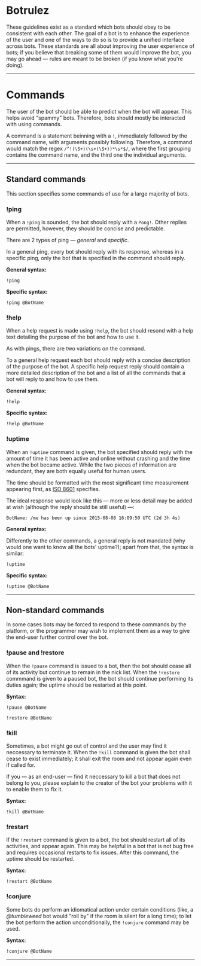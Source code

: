 # Botrulez

These guidelines exist as a standard which bots should obey to be consistent
with each other. The goal of a bot is to enhance the experience of the user
and one of the ways to do so is to provide a unified interface across bots.
These standards are all about improving the user experience of bots; if you
believe that breaking some of them would improve the bot, you may go ahead —
rules are meant to be broken (if you know what you're doing).

***

# Commands

The user of the bot should be able to predict when the bot will appear. This
helps avoid "spammy" bots. Therefore, bots should mostly be interacted with
using commands. 

A command is a statement beinning with a `!`, immediately followed by the
command name, with arguments possibly following. Therefore, a command would
match the regex `/^!(\S+)(\s+(\S+))*\s*$/`, where the first grouping contains
the command name, and the third one the individual arguments.

***

## Standard commands

This section specifies some commands of use for a large majority of bots.

### !ping
When a `!ping` is sounded, the bot should reply with a `Pong!`. Other replies
are permitted, however, they should be concise and predictable.

There are 2 types of ping — *general* and *specific*.

In a general ping, every bot should reply with its response, whereas in a
specific ping, only the bot that is specified in the command should reply.

**General syntax:**

    !ping

**Specific syntax:**

    !ping @BotName

### !help
When a help request is made using `!help`, the bot should resond with a help
text detailing the purpose of the bot and how to use it.

As with pings, there are two variations on the command.

To a general help request each bot should reply with a concise description of
the purpose of the bot. A specific help request reply should contain a more
detailed description of the bot and a list of all the commands that a bot
will reply to and how to use them.

**General syntax:**

    !help

**Specific syntax:**

    !help @BotName

### !uptime
When an `!uptime` command is given, the bot specified should reply with the
amount of time it has been active and online without crashing and the time
when the bot became active. While the two pieces of information are
redundant, they are both equally useful for human users.

The time should be formatted with the most significant time measurement
appearing first, as [ISO 8601](http://xkcd.com/1179/) specifies.

The ideal response would look like this — more or less detail may be added
at wish (although the reply should be still useful) —:

    BotName: /me has been up since 2015-08-08 16:09:50 UTC (2d 3h 4s)

**General syntax:**

Differently to the other commands, a general reply is not mandated (why would
one want to know all the bots' uptime?); apart from that, the syntax is
similar:

    !uptime

**Specific syntax:**

    !uptime @BotName

***

## Non-standard commands

In some cases bots may be forced to respond to these commands by the platform,
or the programmer may wish to implement them as a way to give the end-user
further control over the bot.

### !pause and !restore
When the `!pause` command is issued to a bot, then the bot should cease all
of its activity but continue to remain in the nick list. When the `!restore`
commmand is given to a paused bot, the bot should continue performing its
duties again; the uptime should be restarted at this point.

**Syntax:**

    !pause @BotName

    !restore @BotName

### !kill
Sometimes, a bot might go out of control and the user may find it neccessary
to terminate it. When the `!kill` command is given the bot shall cease to
exist immediately; it shall exit the room and not appear again even if called
for.

If you — as an end-user — find it neccessary to kill a bot that does not
belong to you, please explain to the creator of the bot your problems with it
to enable them to fix it.

**Syntax:**

    !kill @BotName

### !restart
If the `!restart` command is given to a bot, the bot should restart all of
its activities, and appear again. This may be helpful in a bot that is not
bug free and requires occasional restarts to fix issues. After this command,
the uptime should be restarted.

**Syntax:**

    !restart @BotName

### !conjure
Some bots do perform an idiomatical action under certain conditions (like,
a *@tumbleweed* bot would "roll by" if the room is silent for a long time);
to let the bot perform the action unconditionally, the `!conjure` command
may be used.

**Syntax:**

    !conjure @BotName

***
